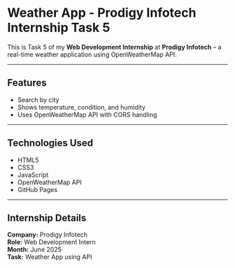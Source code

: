 # Weather App - Prodigy Infotech Internship Task 5

This is Task 5 of my **Web Development Internship** at **Prodigy Infotech** – a real-time weather application using OpenWeatherMap API.

---

## Features

- Search by city
- Shows temperature, condition, and humidity
- Uses OpenWeatherMap API with CORS handling

---

## Technologies Used

- HTML5
- CSS3
- JavaScript
- OpenWeatherMap API
- GitHub Pages

---

## Internship Details

**Company:** Prodigy Infotech  
**Role:** Web Development Intern  
**Month:** June 2025  
**Task:** Weather App using API  

